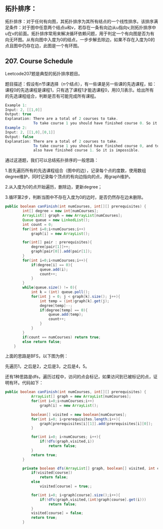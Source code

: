 ## 拓扑排序：

拓扑排序：对于任何有向图，其拓扑排序为其所有结点的一个线性排序。该排序满足条件：对于图中任意两个结点u和v，若存在一条有向边从u指向v,则拓扑排序中u在v的前面。拓扑排序常用来解决循环依赖问题，用于判定一个有向图是否为有向无环图。从有向图中入度为0的结点，一步步解去除边，如果不存在入度为0的点且图中仍存在边，此图是一个有环图。



## 207. Course Schedule

Leetcode207题是典型的拓扑排序题目。

题目描述：假设有n节课选择（n个结点），有一些课是另一些课的先选课程，如：课程0的先选课程是课程1，只有选了课程1才能选课程0，用[0,1]表示。给出所有的先选课程组合，判断是否有可能完成所有课程。

```java
Example 1:
Input: 2, [[1,0]] 
Output: true
Explanation: There are a total of 2 courses to take. 
             To take course 1 you should have finished course 0. So it is possible.
Example 2:
Input: 2, [[1,0],[0,1]]
Output: false
Explanation: There are a total of 2 courses to take. 
             To take course 1 you should have finished course 0, and to take course 0 you should
             also have finished course 1. So it is impossible.
```

通过这道题，我们可以总结拓扑排序的一般思路：

1.首先遍历所有的先选课程组合（图中的边），记录每个点的度数，使用数组degree维护，同时记录每个顶点的有向边指向的点，用graph维护。

2.从入度为0的点开始遍历，删除边，更新degree；

3.循环第2步，判断当图中不存在入度为0的边时，是否仍然存在边未删除。

```java
public boolean canFinish(int numCourses, int[][] prerequisites) {
        int[] degree = new int[numCourses];
        ArrayList[] graph = new ArrayList[numCourses];
        Queue queue = new LinkedList();
        int count = 0;
        for(int i=0;i<numCourses;i++)
            graph[i] = new ArrayList();

        for(int[] pair : prerequisites){
            degree[pair[1]]++;
            graph[pair[0]].add(pair[1]);
        }
        for(int i=0;i<numCourses;i++){
            if(degree[i] == 0){
                queue.add(i);
                count++;
            }
        }
        while(queue.size() != 0){
            int k = (int) queue.poll();
            for(int j = 0; j < graph[k].size(); j++){
                int temp = (int)graph[k].get(j);
                degree[temp]--;
                if(degree[temp] == 0){
                    queue.add(temp);
                    count++;
                }
            }
        }
        if(count == numCourses) return true;
        else return false;
    }
```

上面的思路是BFS，以下图为例：



先遍历1，之后是2，之后是3，之后是4，5。

还有1种思路是dfs，遍历过程中，访问的点会标记，如果访问到已被标记的点，证明有环。代码如下：

```java
public boolean canFinish(int numCourses, int[][] prerequisites) {
            ArrayList[] graph = new ArrayList[numCourses];
            for(int i=0;i<numCourses;i++)
                graph[i] = new ArrayList();
                
            boolean[] visited = new boolean[numCourses];
            for(int i=0; i<prerequisites.length;i++){
                graph[prerequisites[i][1]].add(prerequisites[i][0]);
            }

            for(int i=0; i<numCourses; i++){
                if(!dfs(graph,visited,i))
                    return false;
            }
            return true;
        }

        private boolean dfs(ArrayList[] graph, boolean[] visited, int course){
            if(visited[course])
                return false;
            else
                visited[course] = true;;

            for(int i=0; i<graph[course].size();i++){
                if(!dfs(graph,visited,(int)graph[course].get(i)))
                    return false;
            }
            visited[course] = false;
            return true;
        }

```

